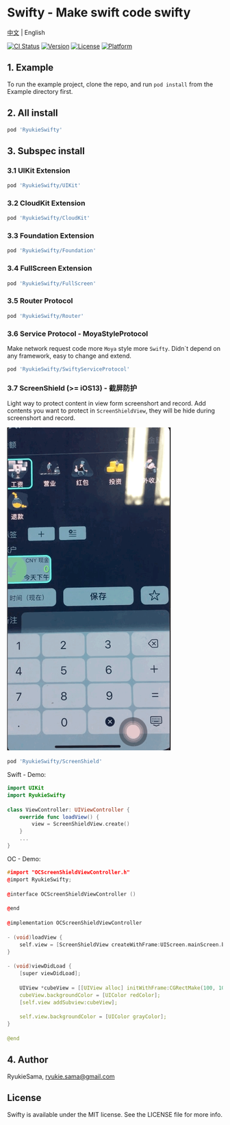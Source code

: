 # Swifty - Make swift code swifty

[中文](README.md) | English

[![CI Status](https://img.shields.io/travis/RyukieSama/RyukieSwifty.svg?style=flat)](https://travis-ci.org/RyukieSama/RyukieSwifty)
[![Version](https://img.shields.io/cocoapods/v/RyukieSwifty.svg?style=flat)](https://cocoapods.org/pods/RyukieSwifty)
[![License](https://img.shields.io/cocoapods/l/RyukieSwifty.svg?style=flat)](https://cocoapods.org/pods/RyukieSwifty)
[![Platform](https://img.shields.io/cocoapods/p/Swifty.svg?style=flat)](https://cocoapods.org/pods/RyukieSwifty)

## 1. Example

To run the example project, clone the repo, and run `pod install` from the Example directory first.

## 2. All install

```ruby
pod 'RyukieSwifty'
```

## 3. Subspec install

### 3.1 UIKit Extension

```ruby
pod 'RyukieSwifty/UIKit'
```

### 3.2 CloudKit Extension

```ruby
pod 'RyukieSwifty/CloudKit'
```

### 3.3 Foundation Extension

```ruby
pod 'RyukieSwifty/Foundation'
```

### 3.4 FullScreen Extension

```ruby
pod 'RyukieSwifty/FullScreen'
```

### 3.5 Router Protocol

```ruby
pod 'RyukieSwifty/Router'
```

### 3.6 Service Protocol - MoyaStyleProtocol

Make network request code more `Moya` style more `Swifty`. Didn`t depend on any framework, easy to change and extend.

```ruby
pod 'RyukieSwifty/SwiftyServiceProtocol'
```

### 3.7 ScreenShield (>= iOS13) - 截屏防护

Light way to protect content in view form screenshort and record. Add contents you want to protect in `ScreenShieldView`, they will be hide during screenshort and record.

![ScreenShield](ScreenShield.gif)

```ruby
pod 'RyukieSwifty/ScreenShield'
```

Swift - Demo: 

```Swift
import UIKit
import RyukieSwifty

class ViewController: UIViewController {
    override func loadView() {
        view = ScreenShieldView.create()
    }
    ...
}
```

OC - Demo:

```C++
#import "OCScreenShieldViewController.h"
@import RyukieSwifty;

@interface OCScreenShieldViewController ()

@end

@implementation OCScreenShieldViewController

- (void)loadView {
    self.view = [ScreenShieldView createWithFrame:UIScreen.mainScreen.bounds];
}

- (void)viewDidLoad {
    [super viewDidLoad];
    
    UIView *cubeView = [[UIView alloc] initWithFrame:CGRectMake(100, 100, 100, 100)];
    cubeView.backgroundColor = [UIColor redColor];
    [self.view addSubview:cubeView];
    
    self.view.backgroundColor = [UIColor grayColor];
}

@end
```

## 4. Author

RyukieSama, ryukie.sama@gmail.com

## License

Swifty is available under the MIT license. See the LICENSE file for more info.


